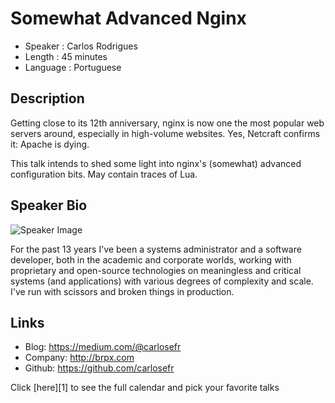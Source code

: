 Somewhat Advanced Nginx
=======================

* Speaker   : Carlos Rodrigues
* Length    : 45 minutes
* Language  : Portuguese

Description
-----------

Getting close to its 12th anniversary, nginx is now one the most popular web servers around, especially in high-volume websites. Yes, Netcraft confirms it: Apache is dying.

This talk intends to shed some light into nginx's (somewhat) advanced configuration bits. May contain traces of Lua.

Speaker Bio
-----------

![Speaker Image](https://avatars2.githubusercontent.com/u/102931?v=3&s=400)

For the past 13 years I've been a systems administrator and a software developer, both in the academic and corporate worlds, working with proprietary and open-source technologies on meaningless and critical systems (and applications) with various degrees of complexity and scale. I've run with scissors and broken things in production.

Links
-----

* Blog: https://medium.com/@carlosefr
* Company: http://brpx.com
* Github: https://github.com/carlosefr

Click [here][1] to see the full calendar and pick your favorite talks
